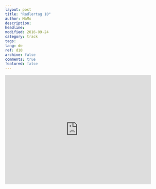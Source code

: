 ```yaml
---
layout: post
title: "Radlertag 10"
author: MaMo
description: 
headline: 
modified: 2016-09-24
category: track
tags: 
lang: de
ref: d10
archive: false
comments: true
featured: false
---
```


<iframe width="480" height="360" src="http://track-kit.net/maps_s3/?v=embed&track=229806.gpx" frameborder="0" allowfullscreen></iframe>